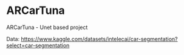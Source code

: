 # ARCarTuna

ARCarTuna - Unet based project

Data:
https://www.kaggle.com/datasets/intelecai/car-segmentation?select=car-segmentation

